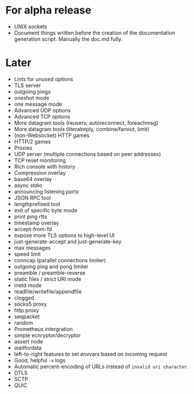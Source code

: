 # For alpha release

* UNIX sockets
* Document things written before the creation of the documentation generation script. Manually the doc.md fully. 

# Later

* Lints for unused options
* TLS server
* outgoing pings
* oneshot mode
* one message mode
* Advanced UDP options
* Advanced TCP options
* More datagram tools (reusers, autoreconnect, foreachmsg)
* More datagram tools (literalreply, combine/fanout, limit)
* (non-Websocket) HTTP games
* HTTP/2 games
* Proxies
* UDP server (multiple connections based on peer addresses)
* TCP reset monitoring
* Rich console with history
* Compression overlay
* base64 overlay
* async stdio
* announcing listening ports
* JSON RPC tool
* lengthprefixed tool
* exit of specific byte mode
* print ping rtts
* timestamp overlay
* accept-from-fd
* expose more TLS options to high-level UI
* just-generate-accept and just-generate-key
* max messages
* speed limit
* conncap (parallel connections limiter)
* outgoing ping and pong limiter
* preamble / preamble-reverse
* static files / strict URI mode
* inetd mode
* readfile/writefile/appendfile
* clogged
* socks5 proxy
* http proxy
* seqpacket
* random
* Prometheus intergration
* simple ecnryptor/decryptor
* assert node
* waitfordata
* left-to-right features to set envvars based on incoming request
* Good, helpful `-v` logs
* Automatic percent-encoding of URLs instead of `invalid uri character`.
* DTLS
* SCTP
* QUIC
